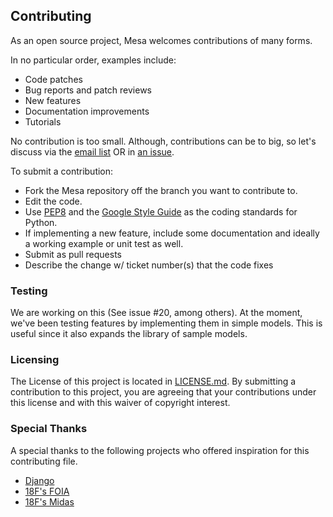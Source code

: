 ## Contributing

As an open source project, Mesa welcomes contributions of many forms.

In no particular order, examples include:

- Code patches
- Bug reports and patch reviews
- New features
- Documentation improvements
- Tutorials

No contribution is too small. Although, contributions can be to big, so let's discuss via the [email list](https://groups.google.com/forum/#!forum/projectmesa) OR in [an issue](https://github.com/projectmesa/mesa/issues).

To submit a contribution:
- Fork the Mesa repository off the branch you want to contribute to.
- Edit the code.
- Use [PEP8](https://www.python.org/dev/peps/pep-0008) and the [Google Style Guide](https://google-styleguide.googlecode.com/svn/trunk/pyguide.html) as the coding standards for Python.
- If implementing a new feature, include some documentation and ideally a working example or unit test as well.
- Submit as pull requests
- Describe the change w/ ticket number(s) that the code fixes


### Testing

We are working on this (See issue #20, among others). At the moment, we've been testing features by implementing them in simple models. This is useful since it also expands the library of sample models.

### Licensing

The License of this project is located in [LICENSE.md](https://github.com/projectmesa/mesa/blob/master/LICENSE.md). By submitting a contribution to this project, you are agreeing that your contributions under this license and
with this waiver of copyright interest.

### Special Thanks

A special thanks to the following projects who offered inspiration for this contributing file.
- [Django](https://github.com/django/django/blob/master/CONTRIBUTING.rst)
- [18F's FOIA](https://github.com/18F/foia-hub/blob/master/CONTRIBUTING.md)
- [18F's Midas](https://github.com/18F/midas/blob/devel/CONTRIBUTING.md)
